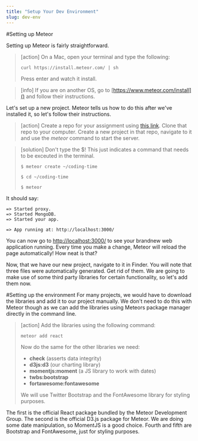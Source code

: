 ```yaml
---
title: "Setup Your Dev Environment"
slug: dev-env
---     
```


#Setting up Meteor

Setting up Meteor is fairly straightforward. 

> [action]
> On a Mac, open your terminal and type the following:
>
> `curl https://install.meteor.com/ | sh`
> 
> Press enter and watch it install.

<!-- break boxes -->

> [info]
> If you are on another OS, go to [https://www.meteor.com/install]() and follow their instructions.

Let's set up a new project. Meteor tells us how to do this after we've installed it, so let's follow their instructions.

> [action]
> Create a repo for your assignment using [this link](https://classroom.github.com/assignment-invitations/0ddd46f48c5b930669108775618a19ac). Clone that repo to your computer. Create a new project in that repo, navigate to it and use the *meteor* command to start the server.

<!-- break -->

> [solution]
> Don't type the $! This just indicates a command that needs to be exceuted in the terminal.
> 
>    `$ meteor create ~/coding-time`
> 
>    `$ cd ~/coding-time`
> 
>    `$ meteor`

It should say: 

```
=> Started proxy.
=> Started MongoDB.
=> Started your app.

=> App running at: http://localhost:3000/
```

You can now go to [http://localhost:3000/]() to see your brandnew web application running. Every time you make a change, Meteor will reload the page automatically! How neat is that?

Now, that we have our new project, navigate to it in Finder. You will note that three files were automatically generated. Get rid of them. We are going to make use of some third party libraries for certain functionality, so let's add them now.

#Setting up the environment
For many projects, we would have to download the libraries and add it to our project manually. We don't need to do this with Meteor though as we can add the libraries using Meteors package manager directly in the command line.

> [action]
> Add the libraries using the following command:
> 
> `meteor add react`
> 
> Now do the same for the other libraries we need:
> 
> * **check** (asserts data integrity)
> * **d3js:d3** (our charting library)
> * **momentjs:moment** (a JS library to work with dates)
> * **twbs:bootstrap**
> * **fortawesome:fontawesome**
> 
> We will use Twitter Bootstrap and the FontAwesome library for styling purposes.

The first is the official React package bundled by the Meteor Development Group. The second is the official D3.js package for Meteor. We are doing some date manipulation, so MomentJS is a good choice. Fourth and fifth are Bootstrap and FontAwesome, just for styling purposes.
